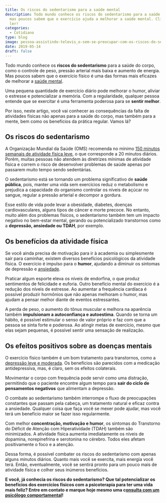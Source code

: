 ```yaml
---
title: Os riscos do sedentarismo para a saúde mental
description: Todo mundo conhece os riscos do sedentarismo para a saúde do corpo,
  mas poucos sabem que o exercício ajuda a melhorar a saúde mental. Clique para
  ler!
categories:
  - Cotidiano
type: blog
image: pessoa-assistindo-televis_o-sem-se-preocupar-com-os-riscos-do-sedentarismo.jpg
date: 2019-05-14
draft: false
---
```


Todo mundo conhece os **riscos do sedentarismo** para a saúde do corpo, como o controle de peso, pressão arterial mais baixa e aumento de energia. Mas poucos sabem que o exercício físico é uma das formas mais eficazes de melhorar a [saúde mental](/7-habitos-boa-saude-mental/).

Uma pequena quantidade de exercício diário pode melhorar o humor, aliviar o estresse e potencializar a memória. Com a regularidade, qualquer pessoa entende que se exercitar é uma ferramenta poderosa para se **sentir melhor**.

Por isso, neste artigo, você vai conhecer as consequências da falta de atividades físicas não apenas para a saúde do corpo, mas também para a mente, bem como os benefícios da prática regular. Vamos lá?

## **Os riscos do sedentarismo**

A Organização Mundial da Saúde (OMS) recomenda no mínimo [150 minutos semanais de atividade física leve](http://portalms.saude.gov.br/component/content/article/781-atividades-fisicas/40390-atividade-fisica), o que corresponde a 20 minutos diários. Porém, muitas pessoas não atendem às diretrizes mínimas de atividade física e correm o risco de desenvolver problemas de saúde apenas por passarem muito tempo sendo sedentárias.

O sedentarismo está se tornando um problema significativo de **saúde pública**, pois, manter uma vida sem exercícios reduz o metabolismo e prejudica a capacidade do organismo controlar os níveis de açúcar no sangue, regular a pressão arterial e decompor a gordura.

Esse estilo de vida pode levar a obesidade, diabetes, doenças cardiovasculares, alguns tipos de câncer e morte precoce. No entanto, muito além dos problemas físicos, o sedentarismo também tem um impacto negativo no bem-estar mental, gerando ou potencializado transtornos como a **depressão, ansiedade ou TDAH**, por exemplo.

## **Os benefícios da atividade física**

Se você ainda precisa de motivação para ir à academia ou simplesmente sair para caminhar, existem diversos benefícios psicológicos da atividade física. O exercício é impulso para o **humor**, ajudando a diminuir os sintomas de depressão e [ansiedade](/5-dicas-de-como-lidar-com-pessoas-com-transtorno-de-ansiedade/).

Praticar algum esporte eleva os níveis de endorfina, o que produz sentimentos de felicidade e euforia. Outro benefício mental do exercício é a redução dos níveis de estresse. Ao aumentar a frequência cardíaca é possível produzir hormônios que não apenas melhoram o humor, mas ajudam a pensar melhor diante de eventos estressantes.

A perda de peso, o aumento do tônus muscular e melhora na aparência também **impulsionam a autoconfiança e autoestima**. Quando se torna um hábito, é possível estimular o senso de valor próprio e faz com que a pessoa se sinta forte e poderosa. Ao atingir metas de exercício, mesmo que elas sejam pequenas, é possível sentir uma sensação de realização.

## **Os efeitos positivos sobre as doenças mentais**

O exercício físico também é um bom tratamento para transtornos, como a [depressão leve e moderada](/8-sintomas-de-depressao-que-voce-precisa-reconhecer/). Os benefícios são parecidos com a medicação antidepressiva, mas, é claro, sem os efeitos colaterais.

Movimentar o corpo com frequência pode servir como uma distração, permitindo que o paciente encontre algum tempo para **sair do ciclo de pensamentos negativos** que alimentam a depressão.

O combate ao sedentarismo também interrompe o fluxo de preocupações constantes que passam pela cabeça, um tratamento natural e eficaz contra a ansiedade. Qualquer coisa que faça você se mexer pode ajudar, mas você terá um benefício maior se fazer isso regularmente.

Com melhor **concentração, motivação e humor**, os sintomas do Transtorno do Déficit de Atenção com Hiperatividade (TDAH) também são minimizados. A atividade física aumenta imediatamente os níveis de dopamina, norepinefrina e serotonina no cérebro. Todos eles afetam positivamente o foco e a atenção.

Dessa forma, é possível combater os riscos do sedentarismo com apenas alguns minutos diários. Quanto mais você se exercita, mais energia você terá. Então, eventualmente, você se sentirá pronto para um pouco mais de atividade física e colher seus inúmeros benefícios.

**E você, já conhecia os riscos do sedentarismo? Que tal potencializar os benefícios dos exercícios físicos com a psicoterapia para ter uma vida mais feliz? Entre em contato e marque hoje mesmo uma c[onsulta com um psicólogo comportamental](/contato/)!**
